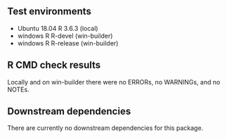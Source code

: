 ## Test environments
* Ubuntu 18.04 R 3.6.3 (local) 
* windows R R-devel (win-builder) 
* windows R R-release (win-builder) 

## R CMD check results   
Locally and on win-builder there were no ERRORs, no WARNINGs, and no NOTEs.        

## Downstream dependencies
There are currently no downstream dependencies for this package.